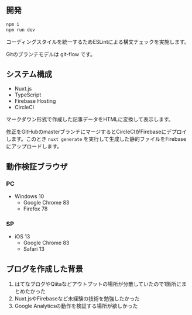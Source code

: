 ## 開発

```sh
npm i
npm run dev
```

コーディングスタイルを統一するためESLintによる構文チェックを実施します。

Gitのブランチモデルは git-flow です。

## システム構成

- Nuxt.js
- TypeScript
- Firebase Hosting
- CircleCI

マークダウン形式で作成した記事データをHTMLに変換して表示します。

修正をGitHubのmasterブランチにマージするとCircleCIがFirebaseにデプロイします。このとき `nuxt generate` を実行して生成した静的ファイルをFirebaseにアップロードします。

## 動作検証ブラウザ

### PC

- Windows 10
    - Google Chrome 83
    - Firefox 78

### SP

- iOS 13
    - Google Chrome 83
    - Safari 13

## ブログを作成した背景

1. はてなブログやQiitaなどアウトプットの場所が分散していたので1箇所にまとめたかった
1. Nuxt.jsやFirebaseなど未経験の技術を勉強したかった
1. Google Analyticsの動作を検証する場所が欲しかった
